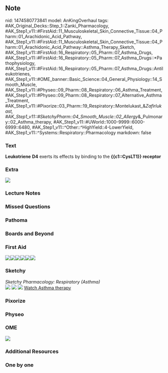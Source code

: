 ## Note
nid: 1474580773841
model: AnKingOverhaul
tags: #AK_Original_Decks::Step_1::Zanki_Pharmacology, #AK_Step1_v11::#FirstAid::11_Musculoskeletal_Skin_Connective_Tissue::04_Pharm::01_Arachidonic_Acid_Pathway, #AK_Step1_v11::#FirstAid::11_Musculoskeletal_Skin_Connective_Tissue::04_Pharm::01_Arachidonic_Acid_Pathway::Asthma_Therapy_Sketch, #AK_Step1_v11::#FirstAid::16_Respiratory::05_Pharm::07_Asthma_Drugs, #AK_Step1_v11::#FirstAid::16_Respiratory::05_Pharm::07_Asthma_Drugs::*Pathophysiology, #AK_Step1_v11::#FirstAid::16_Respiratory::05_Pharm::07_Asthma_Drugs::Antileukotrienes, #AK_Step1_v11::#OME_banner::Basic_Science::04_General_Physiology::14_Smooth_Muscle, #AK_Step1_v11::#Physeo::09_Pharm::08_Respiratory::06_Asthma_Treatment, #AK_Step1_v11::#Physeo::09_Pharm::08_Respiratory::07_Alternative_Asthma_Treatment, #AK_Step1_v11::#Pixorize::03_Pharm::19_Respiratory::Montelukast_&_Zafirlukast, #AK_Step1_v11::#SketchyPharm::04_Smooth_Muscle::02_Allergy_&_Pulmonary::02_Asthma_therapy, #AK_Step1_v11::#UWorld::1000-9999::6000-6999::6480, #AK_Step1_v11::^Other::^HighYield::4-LowerYield, #AK_Step1_v11::^Systems::Respiratory::Pharmacology
markdown: false

### Text
<div>
  <b>Leukotriene</b> <b>D4</b> exerts its effects by binding to the
  <b>{{c1::CysLT1}} receptor</b>
</div>

### Extra
<img src="paste-282656092717647.jpg">

### Lecture Notes


### Missed Questions


### Pathoma


### Boards and Beyond


### First Aid
<img src="paste-135622182305795.jpg"><img src=
"paste-26177825669123.jpg"><img src=
"paste-53291954208771.jpg"><img src=
"paste-235536006512643.jpg"><img src=
"paste-238714282311683.jpg"><img src="paste-237176684019715.jpg">

### Sketchy
<div>
  <i>Sketchy Pharmacology: Respiratory (Asthma)</i>
</div><img src=
"Screen%20Shot%202019-10-09%20at%208.52.25%20AM.png"> <img src=
"Screen%20Shot%202019-10-09%20at%208.52.34%20AM.png"> <img src=
"Screen%20Shot%202019-10-09%20at%208.52.43%20AM.png"> <a href=
"https://dashboard.sketchy.com/study/medical/courses/medical-pharmacology/units/medical-pharmacology-smooth-muscle/videos/medical-pharmacology-smooth-muscle-allergy-and-pulmonary-asthma-therapy?utm_source=anki&utm_medium=partnership&utm_campaign=february_update&utm_content=medical">
Watch Asthma therapy</a>

### Pixorize


### Physeo


### OME
<div class="ome-widget">
  <a href=
  "https://onlinemeded.org/spa/general-physiology/smooth-muscle/acquire?ref=anki">
  <img src="_OME_AnkiFlashcards_Lesson_3.png"></a>
</div>

### Additional Resources


### One by one

